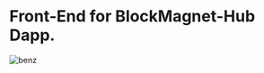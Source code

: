 # Front-End for BlockMagnet-Hub Dapp.

![benz](https://upload.wikimedia.org/wikipedia/commons/thumb/9/9e/ADR33_UN1203.svg/1200px-ADR33_UN1203.svg.png)
